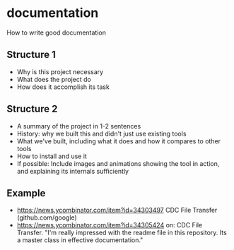# documentation
How to write good documentation

## Structure 1
- Why is this project necessary
- What does the project do
- How does it accomplish its task

## Structure 2
- A summary of the project in 1-2 sentences
- History: why we built this and didn't just use existing tools
- What we've built, including what it does and how it compares to other tools
- How to install and use it
- If possible: Include images and animations showing the tool in action, and explaining its internals sufficiently

## Example
- https://news.ycombinator.com/item?id=34303497 CDC File Transfer (github.com/google)
- https://news.ycombinator.com/item?id=34305424 on: CDC File Transfer. "I'm really impressed with the readme file in this repository. Its a master class in effective documentation."
